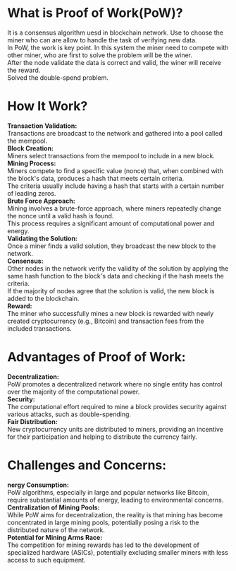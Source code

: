 # What is Proof of Work(PoW)?
It is a consensus algorithm uesd in blockchain network. Use to choose the miner who can are allow to handle the task of verifying new data.  
In PoW, the work is key point. In this system the miner need to compete with other miner, who are first to solve the problem will be the winer.  
After the node validate the data is correct and valid, the winer will receive the reward.  
Solved the double-spend problem.
# How It Work?
**Transaction Validation:**   
Transactions are broadcast to the network and gathered into a pool called the mempool.  
**Block Creation:**  
Miners select transactions from the mempool to include in a new block.   
**Mining Process:**  
Miners compete to find a specific value (nonce) that, when combined with the block's data, produces a hash that meets certain criteria.    
The criteria usually include having a hash that starts with a certain number of leading zeros.    
**Brute Force Approach:**  
Mining involves a brute-force approach, where miners repeatedly change the nonce until a valid hash is found.  
This process requires a significant amount of computational power and energy.  
**Validating the Solution:**   
Once a miner finds a valid solution, they broadcast the new block to the network.  
**Consensus:**  
Other nodes in the network verify the validity of the solution by applying the same hash function to the block's data and checking if the hash meets the criteria.  
If the majority of nodes agree that the solution is valid, the new block is added to the blockchain.  
**Reward:**  
The miner who successfully mines a new block is rewarded with newly created cryptocurrency (e.g., Bitcoin) and transaction fees from the included transactions.  



# Advantages of Proof of Work:
**Decentralization:**  
PoW promotes a decentralized network where no single entity has control over the majority of the computational power.  
**Security:**  
The computational effort required to mine a block provides security against various attacks, such as double-spending.  
**Fair Distribution:**  
New cryptocurrency units are distributed to miners, providing an incentive for their participation and helping to distribute the currency fairly.  


# Challenges and Concerns:
**nergy Consumption:**  
PoW algorithms, especially in large and popular networks like Bitcoin, require substantial amounts of energy, leading to environmental concerns.  
**Centralization of Mining Pools:**  
While PoW aims for decentralization, the reality is that mining has become concentrated in large mining pools, potentially posing a risk to the distributed nature of the network.  
**Potential for Mining Arms Race:**     
The competition for mining rewards has led to the development of specialized hardware (ASICs), potentially excluding smaller miners with less access to such equipment.  











